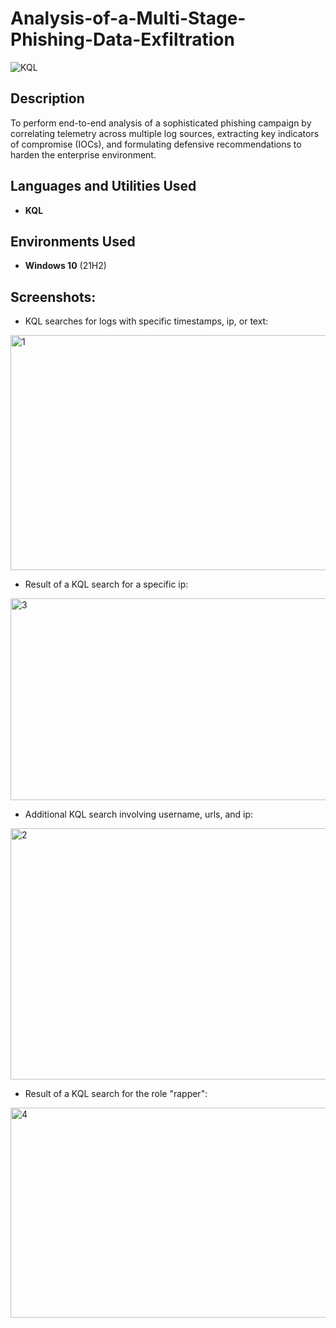 # Analysis-of-a-Multi-Stage-Phishing-Data-Exfiltration
![KQL](https://img.shields.io/badge/KQL-red)


<h2>Description</h2>
To perform end-to-end analysis of a sophisticated phishing campaign by correlating telemetry across multiple log sources, extracting key indicators of compromise (IOCs), and formulating defensive recommendations to harden the enterprise environment.
<br />


<h2>Languages and Utilities Used</h2>

- <b>KQL</b> 

<h2>Environments Used </h2>

- <b>Windows 10</b> (21H2)

<h2>Screenshots:</h2>

- KQL searches for logs with specific timestamps, ip, or text:

<img width="779" height="376" alt="1" src="https://github.com/user-attachments/assets/92f61bdd-3913-4a51-9558-b24d6251a1b8" />

- Result of a KQL search for a specific ip:

<img width="1151" height="323" alt="3" src="https://github.com/user-attachments/assets/a6351d5c-e7f6-4470-9f8a-68dd80d63d86" />

- Additional KQL search involving username, urls, and ip:

<img width="794" height="402" alt="2" src="https://github.com/user-attachments/assets/300bcc20-bc94-403e-a47d-84b52c011f8b" />

- Result of a KQL search for the role "rapper":

<img width="1164" height="336" alt="4" src="https://github.com/user-attachments/assets/d6103199-445d-4aac-b1ad-827a55ac57c6" />

